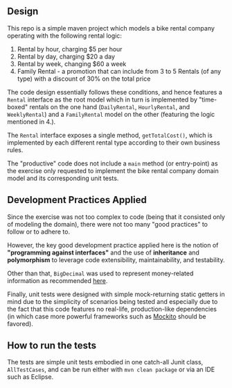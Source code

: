 ## Design

This repo is a simple maven project which models a bike rental company operating with the following rental logic:

 1. Rental by hour, charging $5 per hour
 2. Rental by day, charging $20 a day
 3. Rental by week, changing $60 a week
 4. Family Rental - a promotion that can include from 3 to 5 Rentals (of any type) with a discount of 30% on the total price

The code design essentially follows these conditions, and hence features a ``Rental`` interface as the root model which in turn is implemented by "time-boxed" rentals on the one hand (``DailyRental``, ``HourlyRental``, and ``WeeklyRental``) and a ``FamilyRental`` model on the other (featuring the logic mentioned in 4.).

The ``Rental`` interface exposes a single method, ``getTotalCost()``, which is implemented by each different rental type according to their own business rules.

The "productive" code does not include a ``main`` method (or entry-point) as the exercise only requested to implement the bike rental company domain model and its corresponding unit tests.

## Development Practices Applied

Since the exercise was not too complex to code (being that it consisted only of modeling the domain), there were not too many "good practices" to follow or to adhere to.

However, the key good development practice applied here is the notion of **"programming against interfaces"** and the use of **inheritance** and **polymorphism** to leverage code extensibility, maintainability, and testability.

Other than that, ``BigDecimal`` was used to represent money-related information as recommended [here](http://www.javapractices.com/topic/TopicAction.do?Id=13).

Finally, unit tests were designed with simple mock-returning static getters in mind due to the simplicity of scenarios being tested and especially due to the fact that this code features no real-life, production-like dependencies (in which case more powerful frameworks such as [Mockito](https://site.mockito.org/) should be favored).

## How to run the tests

The tests are simple unit tests embodied in one catch-all Junit class, ``AllTestCases``, and can be run either with ``mvn clean package`` or via an IDE such as Eclipse.

